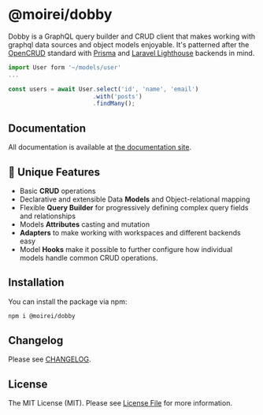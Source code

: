 # @moirei/dobby

Dobby is a GraphQL query builder and CRUD client that makes working with graphql data sources and object models enjoyable. It's patterned after the [OpenCRUD](https://www.opencrud.org/) standard with [Prisma](https://www.prisma.io/) and [Laravel Lighthouse](https://lighthouse-php.com/) backends in mind.

```javascript
import User form '~/models/user'
...

const users = await User.select('id', 'name', 'email')
                        .with('posts')
                        .findMany();
```



## Documentation

All documentation is available at [the documentation site](https://moirei.github.io/dobby).


## :green_heart: Unique Features

- Basic **CRUD** operations
- Declarative and extensible Data **Models** and Object-relational mapping
- Flexible **Query Builder** for progressively defining complex query fields and relationships
- Models **Attributes** casting and mutation
- **Adapters** to make working with workspaces and different backends easy
- Model **Hooks** make it possible to further configure how individual models handle common CRUD operations.


## Installation

You can install the package via npm:

```bash
npm i @moirei/dobby
```

## Changelog

Please see [CHANGELOG](./CHANGELOG.md).

## License

The MIT License (MIT). Please see [License File](LICENSE.md) for more information.
